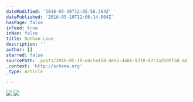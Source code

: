 ```yaml
---
dateModified: '2016-05-10T12:05:56.364Z'
datePublished: '2016-05-10T12:06:14.064Z'
hasPage: false
inFeed: true
inNav: false
title: Nathan Love
description: ''
author: []
starred: false
sourcePath: _posts/2016-05-10-e4c5e458-de55-4a8b-9378-87c1a250ffa0.md
_context: 'http://schema.org'
_type: Article

---
```

![](https://the-grid-user-content.s3-us-west-2.amazonaws.com/d46688d7-2f10-44c6-bff9-4ec8acd81769.jpg)
![](https://the-grid-user-content.s3-us-west-2.amazonaws.com/2bc48756-003e-4551-9ad5-8a2760172c3c.jpg)
